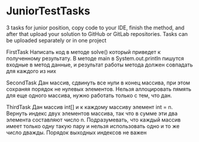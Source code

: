 # JuniorTestTasks
3 tasks for junior position, copy code to your IDE, finish the method, and after that upload your solution to GitHub or GitLab repositories. Tasks can be uploaded separately or in one project

FirstTask
Написать код в методе solve() который приведет к полученному результату.
В методе main в  System.out.println пишутся входные в метод данные, и результат работы метода должен совпадать для каждого из них

SecondTask
Дан массив, сдвинуть все нули в конец массива, при этом сохраняя порядок не нулевых элементов.
Нельзя аллоцировать пямять для еще одного массива, нужно работать только с тем, что дан. 

ThirdTask
Дан массив int[] и к каждому массиву элемент int = n. Вернуть индекс двух элементов массива, так что
в сумме эти два элемента составляют число n. Подразумевать, что каждый массив имеет только одну такую пару
и нельзя использовать одно и то же число дважды. Порядок выходных индексов не важен
